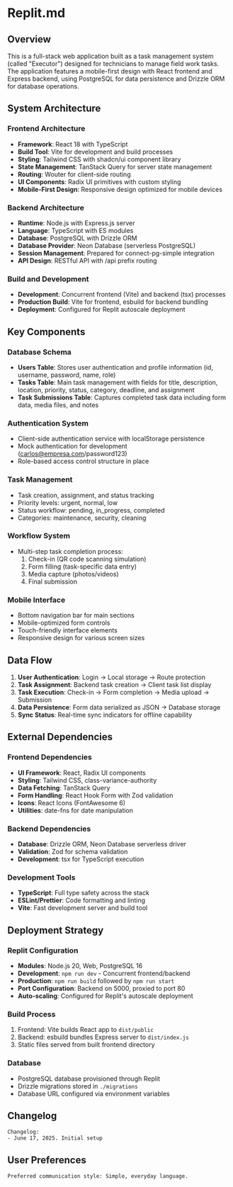 # Replit.md

## Overview

This is a full-stack web application built as a task management system (called "Executor") designed for technicians to manage field work tasks. The application features a mobile-first design with React frontend and Express backend, using PostgreSQL for data persistence and Drizzle ORM for database operations.

## System Architecture

### Frontend Architecture
- **Framework**: React 18 with TypeScript
- **Build Tool**: Vite for development and build processes
- **Styling**: Tailwind CSS with shadcn/ui component library
- **State Management**: TanStack Query for server state management
- **Routing**: Wouter for client-side routing
- **UI Components**: Radix UI primitives with custom styling
- **Mobile-First Design**: Responsive design optimized for mobile devices

### Backend Architecture
- **Runtime**: Node.js with Express.js server
- **Language**: TypeScript with ES modules
- **Database**: PostgreSQL with Drizzle ORM
- **Database Provider**: Neon Database (serverless PostgreSQL)
- **Session Management**: Prepared for connect-pg-simple integration
- **API Design**: RESTful API with /api prefix routing

### Build and Development
- **Development**: Concurrent frontend (Vite) and backend (tsx) processes
- **Production Build**: Vite for frontend, esbuild for backend bundling
- **Deployment**: Configured for Replit autoscale deployment

## Key Components

### Database Schema
- **Users Table**: Stores user authentication and profile information (id, username, password, name, role)
- **Tasks Table**: Main task management with fields for title, description, location, priority, status, category, deadline, and assignment
- **Task Submissions Table**: Captures completed task data including form data, media files, and notes

### Authentication System
- Client-side authentication service with localStorage persistence
- Mock authentication for development (carlos@empresa.com/password123)
- Role-based access control structure in place

### Task Management
- Task creation, assignment, and status tracking
- Priority levels: urgent, normal, low
- Status workflow: pending, in_progress, completed
- Categories: maintenance, security, cleaning

### Workflow System
- Multi-step task completion process:
  1. Check-in (QR code scanning simulation)
  2. Form filling (task-specific data entry)
  3. Media capture (photos/videos)
  4. Final submission

### Mobile Interface
- Bottom navigation bar for main sections
- Mobile-optimized form controls
- Touch-friendly interface elements
- Responsive design for various screen sizes

## Data Flow

1. **User Authentication**: Login → Local storage → Route protection
2. **Task Assignment**: Backend task creation → Client task list display
3. **Task Execution**: Check-in → Form completion → Media upload → Submission
4. **Data Persistence**: Form data serialized as JSON → Database storage
5. **Sync Status**: Real-time sync indicators for offline capability

## External Dependencies

### Frontend Dependencies
- **UI Framework**: React, Radix UI components
- **Styling**: Tailwind CSS, class-variance-authority
- **Data Fetching**: TanStack Query
- **Form Handling**: React Hook Form with Zod validation
- **Icons**: React Icons (FontAwesome 6)
- **Utilities**: date-fns for date manipulation

### Backend Dependencies
- **Database**: Drizzle ORM, Neon Database serverless driver
- **Validation**: Zod for schema validation
- **Development**: tsx for TypeScript execution

### Development Tools
- **TypeScript**: Full type safety across the stack
- **ESLint/Prettier**: Code formatting and linting
- **Vite**: Fast development server and build tool

## Deployment Strategy

### Replit Configuration
- **Modules**: Node.js 20, Web, PostgreSQL 16
- **Development**: `npm run dev` - Concurrent frontend/backend
- **Production**: `npm run build` followed by `npm run start`
- **Port Configuration**: Backend on 5000, proxied to port 80
- **Auto-scaling**: Configured for Replit's autoscale deployment

### Build Process
1. Frontend: Vite builds React app to `dist/public`
2. Backend: esbuild bundles Express server to `dist/index.js`
3. Static files served from built frontend directory

### Database
- PostgreSQL database provisioned through Replit
- Drizzle migrations stored in `./migrations`
- Database URL configured via environment variables

## Changelog

```
Changelog:
- June 17, 2025. Initial setup
```

## User Preferences

```
Preferred communication style: Simple, everyday language.
```